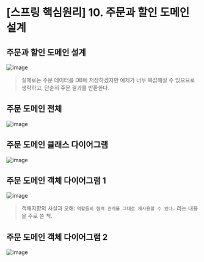 # [스프링 핵심원리] 10. 주문과 할인 도메인 설계

##  주문과 할인 도메인 설계

![image](https://user-images.githubusercontent.com/37948906/141052171-06e3d377-a737-4294-bc58-b70a18b7374b.png)

> 실제로는 주문 데이터를 DB에 저장하겠지만 예제가 너무 복잡해질 수 있으므로 생략하고, 단순히 주문 결과를 반환한다.

## 주문 도메인 전체

![image](https://user-images.githubusercontent.com/37948906/141052579-637cfd45-a885-4c1b-ac86-a3dce8d9d755.png)

## 주문 도메인 클래스 다이어그램

![image](https://user-images.githubusercontent.com/37948906/141052709-6a2aeb84-1303-4e3b-989d-1620479ac0e7.png)

## 주문 도메인 객체 다이어그램 1

![image](https://user-images.githubusercontent.com/37948906/141052761-2a023244-170c-4d40-baa3-303006872b54.png)

> 객체지향의 사실과 오해: `역할들의 협력 관계를 그대로 재사용할 수 있다.` 라는 내용을 주로 쓴 책.

## 주문 도메인 객체 다이어그램 2

![image](https://user-images.githubusercontent.com/37948906/141052882-c9e83695-e7a0-42bd-bc56-db927b746ed4.png)